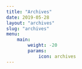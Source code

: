 ```yaml
---
title: "Archives"
date: 2019-05-28
layout: "archives"
slug: "archives"
menu:
    main:
        weight: -20
        params: 
            icon: archives
---
```

